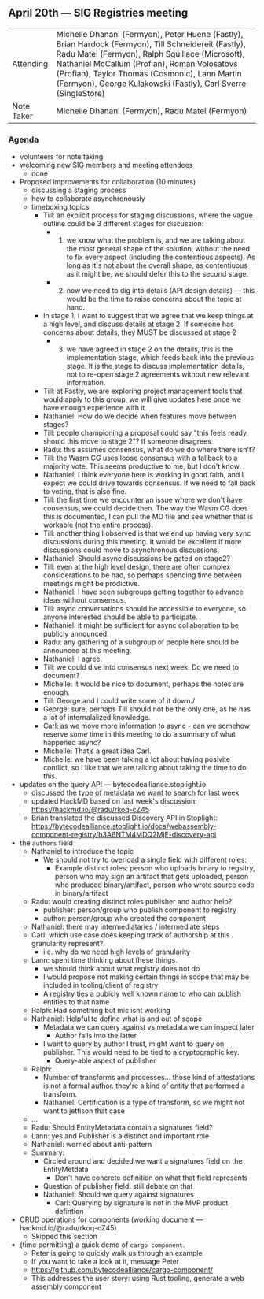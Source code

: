 ## April 20th — SIG Registries meeting

|          |      |
| -------- | -------- |
| Attending  | Michelle Dhanani (Fermyon), Peter Huene (Fastly), Brian Hardock (Fermyon), Till Schneidereit (Fastly), Radu Matei (Fermyon), Ralph Squillace (Microsoft), Nathaniel McCallum (Profian), Roman Volosatovs (Profian), Taylor Thomas (Cosmonic), Lann Martin (Fermyon), George Kulakowski (Fastly), Carl Sverre (SingleStore)
| Note Taker | Michelle Dhanani (Fermyon), Radu Matei (Fermyon) |

### Agenda

- volunteers for note taking
- welcoming new SIG members and meeting attendees
    - none
- Proposed improvements for collaboration (10 minutes)
    - discussing a staging process
    - how to collaborate asynchronously
    - timeboxing topics
        - Till: an explicit process for staging discussions, where the vague outline could be 3 different stages for discussion:
            - 1. we know what the problem is, and we are talking about the most general shape of the solution, without the need to fix every aspect (including the contentious aspects). As long as it's not about the overall shape, as contentiuous as it might be, we should defer this to the second stage.
            - 2. now we need to dig into details (API design details) — this would be the time to raise concerns about the topic at hand.
        - In stage 1, I want to suggest that we agree that we keep things at a high level, and discuss details at stage 2. If someone has concerns about details, they MUST be discussed at stage 2
            - 3. we have agreed in stage 2 on the details, this is the implementation stage, which feeds back into the previous stage. It is the stage to discuss implementation details, not to re-open stage 2 agreements without new relevant information.
        - Till: at Fastly, we are exploring project management tools that would apply to this group, we will give updates here once we have enough experience with it.
        - Nathaniel: How do we decide when features move between stages?
        - Till: people championing a proposal could say "this feels ready, should this move to stage 2"? If someone disagrees.
        - Radu: this assumes consensus, what do we do where there isn't?
        - Till: the Wasm CG uses loose consensus with a fallback to a majority vote. This seems productive to me, but I don't know.
        - Nathaniel: I think everyone here is working in good faith, and I expect we could drive towards consensus. If we need to fall back to voting, that is also fine.
        - Till: the first time we encounter an issue where we don't have consensus, we could decide then. The way the Wasm CG does this is documented, I can pull the MD file and see whether that is workable (not the entire process).
        - Till: another thing I observed is that we end up having very sync discussions during this meeting. It would be excellent if more discussions could move to asynchronous discussions.
        - Nathaniel: Should async discussions be gated on stage2?
        - Till: even at the high level design, there are often complex considerations to be had, so perhaps spending time between meetings might be prodictive.
        - Nathaniel: I have seen subgroups getting together to advance ideas without consensus.
        - Till: async conversations should be accessible to everyone, so anyone interested should be able to participate.
        - Nathaniel: it might be sufficient for async collaboration to be publicly announced.
        - Radu: any gathering of a subgroup of people here should be announced at this meeting.
        - Nathaniel: I agree.
        - Till: we could dive into consensus next week. Do we need to document?
        - Michelle: it would be nice to document, perhaps the notes are enough.
        - Till: George and I could write some of it down./
        - George: sure, perhaps Till should not be the only one, as he has a lot of internalalized knowledge.
        - Carl: as we move more information to async - can we somehow reserve some time in this meeting to do a summary of what happened async?
        - Michelle: That’s a great idea Carl.
        - Michelle: we have been talking a lot about having posivite conflict, so I like that we are talking about taking the time to do this.
- updates on the query API — bytecodealliance.stoplight.io
    - discussed the type of metadata we want to search for last week
    - updated HackMD based on last week's discussion: https://hackmd.io/@radu/rkoq-cZ45
    - Brian translated the discussed Discovery API in Stoplight: https://bytecodealliance.stoplight.io/docs/webassembly-component-registry/b3A6NTM4MDQ2MjE-discovery-api
- the `authors` field
    - Nathaniel to introduce the topic
        - We should not try to overload a single field with different roles:
            - Example distinct roles: person who uploads binary to regsitry, person who may sign an artifact that gets uploaded, person who produced binary/artifact, person who wrote source code in binary/artifact
    - Radu: would creating distinct roles publisher and author help?
        - publisher: person/group who publish component to registry
        - author: person/group who created the component
    - Nathaniel: there may intermediataries / intermediate steps
    - Carl: which use case does keeping track of authorship at this granularity represent?
        - i.e. why do we need high levels of granularity
    - Lann: spent time thinking about these things.
        - we should think about what registry does not do
        - I would propose not making certain things in scope that may be included in tooling/client of registry
        - A registry ties a pubicly well known name to who can publish entities to that name
    - Ralph: Had something but mic isnt working
    - Nathaniel: Helpful to define what is and out of scope
        - Metadata we can query against vs metadata we can inspect later
            - Author falls into the latter
        - I want to query by author I trust, might want to query on publisher. This would need to be tied to a cryptographic key.
            - Query-able aspect of publisher
    - Ralph:
        - Number of transforms and processes... those kind of attestations is not a formal author. they're a kind of entity that performed a transform.
        - Nathaniel: Certification is a type of transform, so we might not want to jettison that case
    - ...
    - Radu: Should EntityMetadata contain a signatures field?
    - Lann: yes and Publisher is a distinct and important role
    - Nathaniel: worried about anti-pattern
    - Summary:
        - Circled around and decided we want a signatures field on the EntityMetdata
            - Don't have concrete definition on what that field represents
        - Question of publisher field: still debate on that
        - Nathaniel: Should we query against signatures
            - Carl: Querying by signature is not in the MVP product defintion
- CRUD operations for components (working document — hackmd.io/@radu/rkoq-cZ45)
    - Skipped this section
- (time permitting) a quick demo of `cargo component`.
    - Peter is going to quickly walk us through an example
    - If you want to take a look at it, message Peter
    - https://github.com/bytecodealliance/cargo-component/
    - This addresses the user story: using Rust tooling, generate a web assembly component
